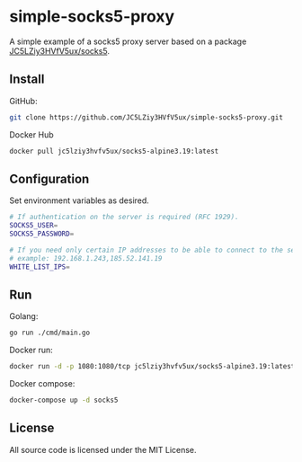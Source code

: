 # simple-socks5-proxy

A simple example of a socks5 proxy server based on a package [JC5LZiy3HVfV5ux/socks5](https://github.com/JC5LZiy3HVfV5ux/socks5).

## Install

GitHub:
```sh
git clone https://github.com/JC5LZiy3HVfV5ux/simple-socks5-proxy.git
```

Docker Hub
```sh
docker pull jc5lziy3hvfv5ux/socks5-alpine3.19:latest
```

## Configuration

Set environment variables as desired.

```sh
# If authentication on the server is required (RFC 1929).
SOCKS5_USER=
SOCKS5_PASSWORD=

# If you need only certain IP addresses to be able to connect to the server.
# example: 192.168.1.243,185.52.141.19
WHITE_LIST_IPS=
```

## Run

Golang:
```sh
go run ./cmd/main.go
```

Docker run:
```sh
docker run -d -p 1080:1080/tcp jc5lziy3hvfv5ux/socks5-alpine3.19:latest 
```

Docker compose:
```sh
docker-compose up -d socks5
```

## License

All source code is licensed under the MIT License.

